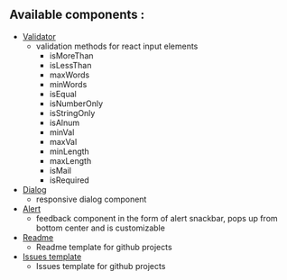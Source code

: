 ## Available components :

- [Validator](https://github.com/Saurav-Singh-Rauthan/comp-oh-nents/tree/val-i-dator)
  - validation methods for react input elements 
     -  isMoreThan
     -  isLessThan
     -  maxWords
     -  minWords
     -  isEqual
     -  isNumberOnly
     -  isStringOnly
     -  isAlnum
     -  minVal
     -  maxVal
     -  minLength
     -  maxLength
     -  isMail
     -  isRequired
- [Dialog](https://github.com/Saurav-Singh-Rauthan/comp-oh-nents/tree/dialog)
  - responsive dialog component
- [Alert](https://github.com/Saurav-Singh-Rauthan/comp-oh-nents/tree/alert)
  - feedback component in the form of alert snackbar, pops up from bottom center and is customizable
- [Readme](https://github.com/Saurav-Singh-Rauthan/comp-oh-nents/tree/readme)
  - Readme template for github projects
- [Issues template](https://github.com/Saurav-Singh-Rauthan/comp-oh-nents/tree/issues)
  - Issues template for github projects
  

